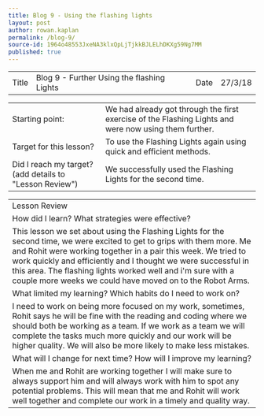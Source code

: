 ```yaml
---
title: Blog 9 - Using the flashing lights 
layout: post
author: rowan.kaplan
permalink: /blog-9/
source-id: 1964o48553JxeNA3klxQpLjTjkkBJLELhDKXg59Ng7MM
published: true
---
```

<table>
  <tr>
    <td>Title</td>
    <td>Blog 9 - Further Using the flashing Lights </td>
    <td>Date</td>
    <td>27/3/18</td>
  </tr>
</table>


<table>
  <tr>
    <td>Starting point:</td>
    <td>We had already got through the first exercise of the Flashing Lights and were now using them further.</td>
  </tr>
  <tr>
    <td>Target for this lesson?</td>
    <td>To use the Flashing Lights again using quick and efficient methods.</td>
  </tr>
  <tr>
    <td>Did I reach my target? 
(add details to "Lesson Review")</td>
    <td>We successfully used the Flashing Lights for the second time.</td>
  </tr>
</table>


<table>
  <tr>
    <td>Lesson Review</td>
  </tr>
  <tr>
    <td>How did I learn? What strategies were effective? </td>
  </tr>
  <tr>
    <td>This lesson we set about using the Flashing Lights for the second time, we were excited to get to grips with them more. Me and Rohit were working together in a pair this week. We tried to work quickly and efficiently and I thought we were successful in this area. The flashing lights worked well and i'm sure with a couple more weeks we could have moved on to the Robot Arms.</td>
  </tr>
  <tr>
    <td>What limited my learning? Which habits do I need to work on? </td>
  </tr>
  <tr>
    <td>I need to work on being more focused on my work, sometimes, Rohit says he will be fine with the reading and coding where we should both be working as a team.  If we work as a team we will complete the tasks much more quickly and our work will be higher quality. We will also be more likely to make less mistakes.</td>
  </tr>
  <tr>
    <td>What will I change for next time? How will I improve my learning?</td>
  </tr>
  <tr>
    <td>When me and Rohit are working together I will make sure to always support him and will always work with him to spot any potential problems. This will mean that me and Rohit will work well together and complete our work in a timely and quality way.</td>
  </tr>
</table>


